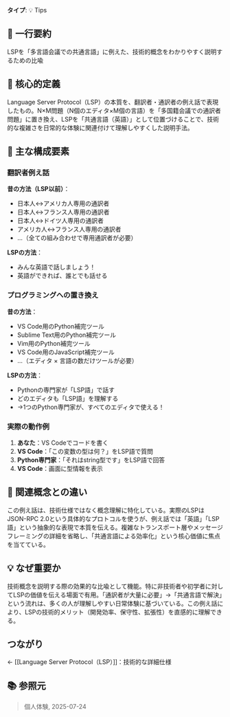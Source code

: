 **タイプ**: 💡 Tips

## 📝 一行要約
LSPを「多言語会議での共通言語」に例えた、技術的概念をわかりやすく説明するための比喩

## 🎯 核心的定義
Language Server Protocol（LSP）の本質を、翻訳者・通訳者の例え話で表現したもの。N×M問題（N個のエディタ×M個の言語）を「多国籍会議での通訳者問題」に置き換え、LSPを「共通言語（英語）」として位置づけることで、技術的な複雑さを日常的な体験に関連付けて理解しやすくした説明手法。

## 🌟 主な構成要素

### 翻訳者例え話
**昔の方法（LSP以前）**：
- 日本人↔アメリカ人専用の通訳者
- 日本人↔フランス人専用の通訳者  
- 日本人↔ドイツ人専用の通訳者
- アメリカ人↔フランス人専用の通訳者
- ...（全ての組み合わせで専用通訳者が必要）

**LSPの方法**：
- みんな英語で話しましょう！
- 英語ができれば、誰とでも話せる

### プログラミングへの置き換え
**昔の方法**：
- VS Code用のPython補完ツール
- Sublime Text用のPython補完ツール
- Vim用のPython補完ツール
- VS Code用のJavaScript補完ツール
- ...（エディタ × 言語の数だけツールが必要）

**LSPの方法**：
- Pythonの専門家が「LSP語」で話す
- どのエディタも「LSP語」を理解する
- →1つのPython専門家が、すべてのエディタで使える！

### 実際の動作例
1. **あなた**：VS Codeでコードを書く
2. **VS Code**：「この変数の型は何？」をLSP語で質問
3. **Python専門家**：「それはstring型です」をLSP語で回答
4. **VS Code**：画面に型情報を表示

## 🔄 関連概念との違い
この例え話は、技術仕様ではなく概念理解に特化している。実際のLSPはJSON-RPC 2.0という具体的なプロトコルを使うが、例え話では「英語」「LSP語」という抽象的な表現で本質を伝える。複雑なトランスポート層やメッセージフレーミングの詳細を省略し、「共通言語による効率化」という核心価値に焦点を当てている。

## 💡 なぜ重要か
技術概念を説明する際の効果的な比喩として機能。特に非技術者や初学者に対してLSPの価値を伝える場面で有用。「通訳者が大量に必要」→「共通言語で解決」という流れは、多くの人が理解しやすい日常体験に基づいている。この例え話により、LSPの技術的メリット（開発効率、保守性、拡張性）を直感的に理解できる。

## つながり
← [[Language Server Protocol（LSP）]]：技術的な詳細仕様

## 📚 参照元
> 個人体験, 2025-07-24